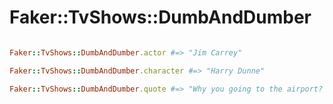 # Faker::TvShows::DumbAndDumber

```ruby

Faker::TvShows::DumbAndDumber.actor #=> "Jim Carrey"

Faker::TvShows::DumbAndDumber.character #=> "Harry Dunne"

Faker::TvShows::DumbAndDumber.quote #=> "Why you going to the airport? Flying somewhere?"

```
